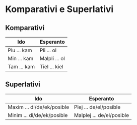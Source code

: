 # Komparativi e Superlativi

## Komparativi

| Ido         | Esperanto     |
| ----------- | ------------- |
| Plu ... kam | Pli ... ol    |
| Min ... kam | Malpli ... ol |
| Tam ... kam | Tiel ... kiel |

## Superlativi

| Ido                        | Esperanto                 |
| -------------------------- | ------------------------- |
| Maxim ... di/de/ek/posible | Plej ... de/el/posible    |
| Minim ... di/de/ek/posible | Malplej ... de/el/posible |

